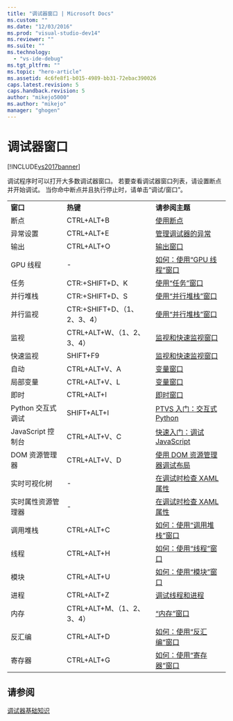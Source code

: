 ```yaml
---
title: "调试器窗口 | Microsoft Docs"
ms.custom: ""
ms.date: "12/03/2016"
ms.prod: "visual-studio-dev14"
ms.reviewer: ""
ms.suite: ""
ms.technology: 
  - "vs-ide-debug"
ms.tgt_pltfrm: ""
ms.topic: "hero-article"
ms.assetid: 4c6fe8f1-b015-4989-bb31-72ebac390026
caps.latest.revision: 5
caps.handback.revision: 5
author: "mikejo5000"
ms.author: "mikejo"
manager: "ghogen"
---
```

# 调试器窗口
[!INCLUDE[vs2017banner](../code-quality/includes/vs2017banner.md)]

调试程序时可以打开大多数调试器窗口。 若要查看调试器窗口列表，请设置断点并开始调试。 当你命中断点并且执行停止时，请单击“调试\/窗口”。  
  
||||  
|-|-|-|  
|**窗口**|**热键**|**请参阅主题**|  
|断点|CTRL\+ALT\+B|[使用断点](../debugger/using-breakpoints.md)|  
|异常设置|CTRL\+ALT\+E|[管理调试器的异常](../debugger/managing-exceptions-with-the-debugger.md)|  
|输出|CTRL\+ALT\+O|[输出窗口](../ide/reference/output-window.md)|  
|GPU 线程|\-|[如何：使用“GPU 线程”窗口](../Topic/How%20to:%20Use%20the%20GPU%20Threads%20Window.md)|  
|任务|CTR:\+SHIFT\+D、K|[使用“任务”窗口](../debugger/using-the-tasks-window.md)|  
|并行堆栈|CTR:\+SHIFT\+D、S|[使用“并行堆栈”窗口](../debugger/using-the-parallel-stacks-window.md)|  
|并行监视|CTR:\+SHIFT\+D、（1、2、3、4）|[使用“并行堆栈”窗口](../debugger/using-the-parallel-stacks-window.md)|  
|监视|CTRL\+ALT\+W、（1、2、3、4）|[监视和快速监视窗口](../debugger/watch-and-quickwatch-windows.md)|  
|快速监视|SHIFT\+F9|[监视和快速监视窗口](../debugger/watch-and-quickwatch-windows.md)|  
|自动|CTRL\+ALT\+V、A|[变量窗口](../Topic/Variable%20Windows.md)|  
|局部变量|CTRL\+ALT\+V、L|[变量窗口](../Topic/Variable%20Windows.md)|  
|即时|CTRL\+ALT\+I|[即时窗口](../ide/reference/immediate-window.md)|  
|Python 交互式调试|SHIFT\+ALT\+I|[PTVS 入门：交互式 Python](../python/getting-started-with-ptvs-interactive-python.md)|  
|JavaScript 控制台|CTRL\+ALT\+V、C|[快速入门：调试 JavaScript](../debugger/quickstart-debug-javascript-using-the-console.md)|  
|DOM 资源管理器|CTRL\+ALT\+V、D|[使用 DOM 资源管理器调试布局](../debugger/debug-layout-using-dom-explorer.md)|  
|实时可视化树|\-|[在调试时检查 XAML 属性](../debugger/inspect-xaml-properties-while-debugging.md)|  
|实时属性资源管理器|\-|[在调试时检查 XAML 属性](../debugger/inspect-xaml-properties-while-debugging.md)|  
|调用堆栈|CTRL\+ALT\+C|[如何：使用“调用堆栈”窗口](../debugger/how-to-use-the-call-stack-window.md)|  
|线程|CTRL\+ALT\+H|[如何：使用“线程”窗口](../debugger/how-to-use-the-threads-window.md)|  
|模块|CTRL\+ALT\+U|[如何：使用“模块”窗口](../debugger/how-to-use-the-modules-window.md)|  
|进程|CTRL\+ALT\+Z|[调试线程和进程](../debugger/debug-threads-and-processes.md)|  
|内存|CTRL\+ALT\+M、（1、2、3、4）|[“内存”窗口](../debugger/memory-windows.md)|  
|反汇编|CTRL\+ALT\+D|[如何：使用“反汇编”窗口](../debugger/how-to-use-the-disassembly-window.md)|  
|寄存器|CTRL\+ALT\+G|[如何：使用“寄存器”窗口](../debugger/how-to-use-the-registers-window.md)|  
  
## 请参阅  
 [调试器基础知识](../debugger/debugger-basics.md)